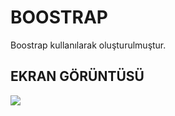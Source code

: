 <h1>BOOSTRAP</h1>

Boostrap kullanılarak oluşturulmuştur.

<h2>EKRAN GÖRÜNTÜSÜ</h2>

![](boostrap.gif)